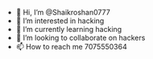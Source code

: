 - 👋 Hi, I’m @Shaikroshan0777
- 👀 I’m interested in hacking
- 🌱 I’m currently learning hacking
- 💞️ I’m looking to collaborate on hackers
- 📫 How to reach me 7075550364


<!---
Shaikroshan077/Shaikroshan077 is a ✨ special ✨ repository because its `README.md` (this file) appears on your GitHub profile.
You can click the Preview link to take a look at your changes.
--->
